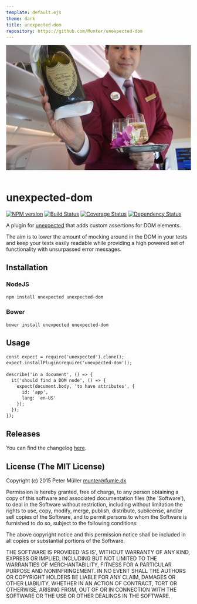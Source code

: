```yaml
---
template: default.ejs
theme: dark
title: unexpected-dom
repository: https://github.com/Munter/unexpected-dom
---
```


<div style="text-align: center; padding-bottom: 16px">
  <img src="https://raw.githubusercontent.com/Munter/unexpected-dom/master/documentation/unexpectedDom.jpg" alt="Unexpected Dom Perignon">
</div>

# unexpected-dom

[![NPM version](https://badge.fury.io/js/unexpected-dom.svg)](http://badge.fury.io/js/unexpected-dom)
[![Build Status](https://travis-ci.org/Munter/unexpected-dom.svg?branch=master)](https://travis-ci.org/Munter/unexpected-dom)
[![Coverage Status](https://img.shields.io/coveralls/Munter/unexpected-dom.svg?style=flat)](https://coveralls.io/r/Munter/unexpected-dom?branch=master)
[![Dependency Status](https://david-dm.org/Munter/unexpected-dom.svg)](https://david-dm.org/Munter/unexpected-dom)

A plugin for [unexpected](https://unexpectedjs.github.io/) that adds custom assertions for DOM elements.

The aim is to lower the amount of mocking around in the DOM in your tests and keep your tests easily readable while providing a high powered set of functionality with unsurpassed error messages.

## Installation

### NodeJS

```
npm install unexpected unexpected-dom
```

### Bower

```
bower install unexpected unexpected-dom
```

## Usage

```js#evaluate:false
const expect = require('unexpected').clone();
expect.installPlugin(require('unexpected-dom'));

describe('in a document', () => {
  it('should find a DOM node', () => {
    expect(document.body, 'to have attributes', {
      id: 'app',
      lang: 'en-US'
    });
  });
});
```

## Releases

You can find the changelog [here](https://github.com/unexpectedjs/unexpected/blob/master/CHANGELOG.md).

## License (The MIT License)

Copyright (c) 2015 Peter Müller [munter@fumle.dk](mailto:munter@fumle.dk)

Permission is hereby granted, free of charge, to any person obtaining a copy of this software and associated documentation files (the 'Software'), to deal in the Software without restriction, including without limitation the rights to use, copy, modify, merge, publish, distribute, sublicense, and/or sell copies of the Software, and to permit persons to whom the Software is furnished to do so, subject to the following conditions:

The above copyright notice and this permission notice shall be included in all copies or substantial portions of the Software.

THE SOFTWARE IS PROVIDED 'AS IS', WITHOUT WARRANTY OF ANY KIND, EXPRESS OR IMPLIED, INCLUDING BUT NOT LIMITED TO THE WARRANTIES OF MERCHANTABILITY, FITNESS FOR A PARTICULAR PURPOSE AND NONINFRINGEMENT. IN NO EVENT SHALL THE AUTHORS OR COPYRIGHT HOLDERS BE LIABLE FOR ANY CLAIM, DAMAGES OR OTHER LIABILITY, WHETHER IN AN ACTION OF CONTRACT, TORT OR OTHERWISE, ARISING FROM, OUT OF OR IN CONNECTION WITH THE SOFTWARE OR THE USE OR OTHER DEALINGS IN THE SOFTWARE.
